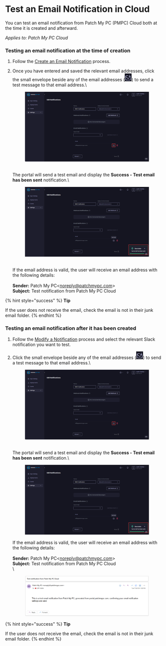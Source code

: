 # Test an Email Notification in Cloud

You can test an email notification from Patch My PC (PMPC) Cloud both at the time it is created and afterward.

_Applies to: Patch My PC Cloud_

### Testing an email notification at the time of creation

1. Follow the [Create an Email Notification](../create-a-cloud-email-notification.md) process.
2.  Once you have entered and saved the relevant email addresses, click the small envelope beside any of the email addresses (![](<../../../../_images/gitbook/image (1900).png>)) to send a test message to that email address.\


    <figure><img src="../../../../_images/gitbook/image (1922).png" alt="Clicking the small envelope beside any of the email addresses to send them a test message"><figcaption></figcaption></figure>

    \
    The portal will send a test email and display the **Success - Test email has been sent** notification.\


    <figure><img src="../../../../_images/gitbook/image (1923).png" alt="&#x22;Success - Test email has been sent&#x22; notification"><figcaption></figcaption></figure>

    \
    If the email address is valid, the user will receive an email address with the following details:\
    \
    **Sender:** Patch My PC\<noreply@patchmypc.com>\
    **Subject:** Test notification from Patch My PC Cloud

{% hint style="success" %}
**Tip**

If the user does not receive the email, check the email is not in their junk email folder.
{% endhint %}

### Testing an email notification after it has been created

1. Follow the [Modify a Notification](../modify-a-cloud-notification.md) process and select the relevant Slack notification you want to test.
2.  Click the small envelope beside any of the email addresses (![](<../../../../_images/gitbook/image (1900).png>)) to send a test message to that email address.\


    <figure><img src="../../../../_images/gitbook/image (1922).png" alt="Clicking the small envelope beside any of the email addresses to send them a test message"><figcaption></figcaption></figure>

    \
    The portal will send a test email and display the **Success - Test email has been sent** notification.\


    <figure><img src="../../../../_images/gitbook/image (1923).png" alt="&#x22;Success - Test email has been sent&#x22; notification"><figcaption></figcaption></figure>



    If the email address is valid, the user will receive an email address with the following details:\
    \
    **Sender:** Patch My PC\<noreply@patchmypc.com>\
    **Subject:** Test notification from Patch My PC Cloud\
    \


    <figure><img src="../../../../_images/gitbook/image (1893).png" alt="Test email showing email notifications are working"><figcaption></figcaption></figure>

{% hint style="success" %}
**Tip**

If the user does not receive the email, check the email is not in their junk email folder.
{% endhint %}
